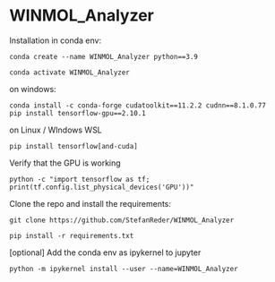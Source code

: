 # WINMOL_Analyzer

Installation in conda env:

    conda create --name WINMOL_Analyzer python==3.9

    conda activate WINMOL_Analyzer

on windows:
    
    conda install -c conda-forge cudatoolkit==11.2.2 cudnn==8.1.0.77
    pip install tensorflow-gpu==2.10.1

on Linux / WIndows WSL
    
    pip install tensorflow[and-cuda]

Verify that the GPU is working

    python -c "import tensorflow as tf; print(tf.config.list_physical_devices('GPU'))"

Clone the repo and install the requirements:

    git clone https://github.com/StefanReder/WINMOL_Analyzer

    pip install -r requirements.txt
    
[optional] Add the conda env as ipykernel to jupyter 
  
    python -m ipykernel install --user --name=WINMOL_Analyzer
